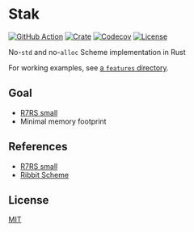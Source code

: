 # Stak

[![GitHub Action](https://img.shields.io/github/actions/workflow/status/raviqqe/stak/test.yaml?branch=main&style=flat-square)](https://github.com/raviqqe/stak/actions)
[![Crate](https://img.shields.io/crates/v/stak.svg?style=flat-square)](https://crates.io/crates/stak)
[![Codecov](https://img.shields.io/codecov/c/github/raviqqe/stak.svg?style=flat-square)](https://codecov.io/gh/raviqqe/stak)
[![License](https://img.shields.io/github/license/raviqqe/stak.svg?style=flat-square)](LICENSE)

No-`std` and no-`alloc` Scheme implementation in Rust

For working examples, see [a `features` directory](/features).

## Goal

- [R7RS small][r7rs-small]
- Minimal memory footprint

## References

- [R7RS small][r7rs-small]
- [Ribbit Scheme](https://github.com/udem-dlteam/ribbit)

## License

[MIT](LICENSE)

[r7rs-small]: https://small.r7rs.org/
